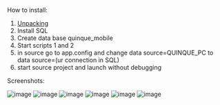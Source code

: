How to install:

1. [Unpacking](https://disk.yandex.ru/d/kLOg4r2XhuYNjw)
2. Install SQL
3. Create data base quinque_mobile
4. Start scripts 1 and 2
5. in source go to app.config and change data source=QUINQUE_PC to data source=(ur connection in SQL)
6. start source project and launch without debugging

Screenshots:

![image](https://github.com/quinque1337/C-CRM-for-telecom-operators/assets/82111939/40e48715-07fd-42aa-9f1d-77a21a63ed1e)
![image](https://github.com/quinque1337/C-CRM-for-telecom-operators/assets/82111939/26208706-5961-48f0-be87-cd81d25bc8b3)
![image](https://github.com/quinque1337/C-CRM-for-telecom-operators/assets/82111939/8d737af9-f466-4074-b3aa-f56f03c1952f)
![image](https://github.com/quinque1337/C-CRM-for-telecom-operators/assets/82111939/505a63f0-4f8f-4d14-b889-222d2e51a54e)
![image](https://github.com/quinque1337/C-CRM-for-telecom-operators/assets/82111939/1a33dafe-40c9-4e1b-a035-bb07794e5a67)
![image](https://github.com/quinque1337/C-CRM-for-telecom-operators/assets/82111939/e04e91c1-77e5-49af-8168-e68ad0b3aca6)

